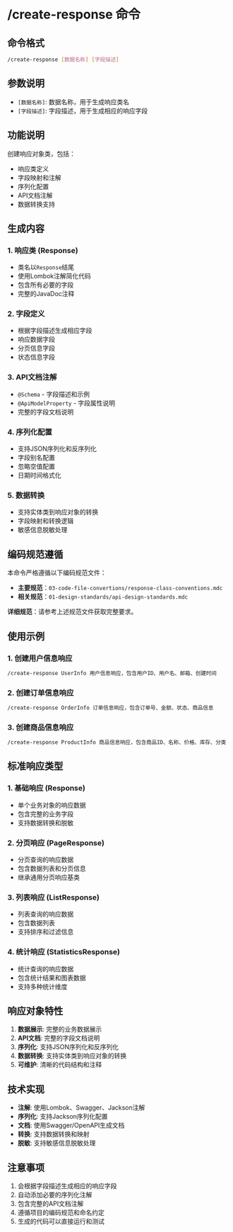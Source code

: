 # /create-response 命令

## 命令格式
```bash
/create-response [数据名称] [字段描述]
```

## 参数说明
- `[数据名称]`: 数据名称，用于生成响应类名
- `[字段描述]`: 字段描述，用于生成相应的响应字段

## 功能说明
创建响应对象类，包括：
- 响应类定义
- 字段映射和注解
- 序列化配置
- API文档注解
- 数据转换支持

## 生成内容

### 1. 响应类 (Response)
- 类名以`Response`结尾
- 使用Lombok注解简化代码
- 包含所有必要的字段
- 完整的JavaDoc注释

### 2. 字段定义
- 根据字段描述生成相应字段
- 响应数据字段
- 分页信息字段
- 状态信息字段

### 3. API文档注解
- `@Schema` - 字段描述和示例
- `@ApiModelProperty` - 字段属性说明
- 完整的字段文档说明

### 4. 序列化配置
- 支持JSON序列化和反序列化
- 字段别名配置
- 忽略空值配置
- 日期时间格式化

### 5. 数据转换
- 支持实体类到响应对象的转换
- 字段映射和转换逻辑
- 敏感信息脱敏处理

## 编码规范遵循

本命令严格遵循以下编码规范文件：
- **主要规范**：`03-code-file-convertions/response-class-conventions.mdc`
- **相关规范**：`01-design-standards/api-design-standards.mdc`

**详细规范**：请参考上述规范文件获取完整要求。

## 使用示例

### 1. 创建用户信息响应
```bash
/create-response UserInfo 用户信息响应，包含用户ID、用户名、邮箱、创建时间
```

### 2. 创建订单信息响应
```bash
/create-response OrderInfo 订单信息响应，包含订单号、金额、状态、商品信息
```

### 3. 创建商品信息响应
```bash
/create-response ProductInfo 商品信息响应，包含商品ID、名称、价格、库存、分类
```

## 标准响应类型

### 1. 基础响应 (Response)
- 单个业务对象的响应数据
- 包含完整的业务字段
- 支持数据转换和脱敏

### 2. 分页响应 (PageResponse)
- 分页查询的响应数据
- 包含数据列表和分页信息
- 继承通用分页响应基类

### 3. 列表响应 (ListResponse)
- 列表查询的响应数据
- 包含数据列表
- 支持排序和过滤信息

### 4. 统计响应 (StatisticsResponse)
- 统计查询的响应数据
- 包含统计结果和图表数据
- 支持多种统计维度

## 响应对象特性
1. **数据展示**: 完整的业务数据展示
2. **API文档**: 完整的字段文档说明
3. **序列化**: 支持JSON序列化和反序列化
4. **数据转换**: 支持实体类到响应对象的转换
5. **可维护**: 清晰的代码结构和注释

## 技术实现
- **注解**: 使用Lombok、Swagger、Jackson注解
- **序列化**: 支持Jackson序列化配置
- **文档**: 使用Swagger/OpenAPI生成文档
- **转换**: 支持数据转换和映射
- **脱敏**: 支持敏感信息脱敏处理

## 注意事项
1. 会根据字段描述生成相应的响应字段
2. 自动添加必要的序列化注解
3. 包含完整的API文档注解
4. 遵循项目的编码规范和命名约定
5. 生成的代码可以直接运行和测试

